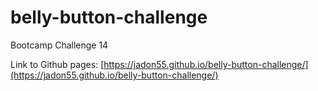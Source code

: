 # belly-button-challenge
Bootcamp Challenge 14

Link to Github pages: [https://jadon55.github.io/belly-button-challenge/](https://jadon55.github.io/belly-button-challenge/)
